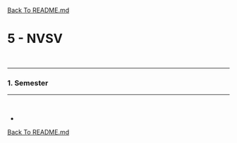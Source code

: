 [Back To README.md][back]

# 5 - NVSV

<br>

----

### 1. Semester

----

<br>

- 

[Back To README.md][back]

[back]: https://github.com/UnterrainerInformatik/htl
